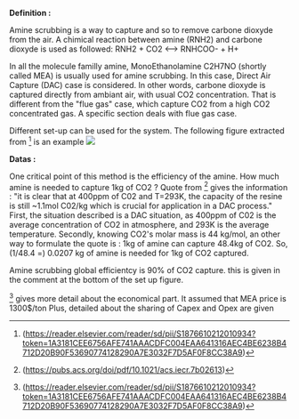 **Definition :**

Amine scrubbing is a way to capture and so to remove carbone dioxyde from the air.
A chimical reaction between amine (RNH2) and carbone dioxyde is used as followed:
RNH2 + CO2  <-->  RNHCOO- + H+

In all the molecule familly amine,  MonoEthanolamine C2H7NO (shortly called MEA) is usually used for amine scrubbing.
In this case, Direct Air Capture (DAC) case is considered. In other words, carbone dioxyde is captured directly from ambiant air, with usual CO2 concentration. That is different from the "flue gas" case, which capture CO2 from a high CO2 concentrated gas. A specific section deals with flue gas case.

Different set-up can be used for the system. The following figure extracted from [^1] is an example
![](set_up.PNG)

**Datas :**

One critical point of this method is the efficiency of the amine. How much amine is needed to capture 1kg of CO2 ?
Quote from [^2] gives the information : "it is clear that at 400ppm of C02 and T=293K, the capacity of the resine is still ~1.1mol C02/kg which is crucial for application in a DAC process."
First, the situation described is a DAC situation, as 400ppm of C02 is the average concentration of CO2 in atmosphere, and 293K is the average temperature.
Secondly, knowing CO2's molar mass is 44 kg/mol, an other way to formulate the quote is :
1kg of amine can capture 48.4kg of CO2. So, (1/48.4 =) 0.0207 kg of amine is needed for 1kg of CO2 captured.


Amine scrubbing global efficientcy is 90% of CO2 capture. this is given in the comment at the bottom of the set up figure.

[^1] gives more detail about the economical part. It assumed that MEA price is 1300$/ton
Plus, detailed about the sharing of Capex and Opex are given





[^1]: (https://reader.elsevier.com/reader/sd/pii/S1876610212010934?token=1A3181CEE6756AFE741AAACDFC004EAA641316AEC4BE6238B4712D20B90F53690774128290A7E3032F7D5AF0F8CC38A9)
[^2]: (https://pubs.acs.org/doi/pdf/10.1021/acs.iecr.7b02613)
